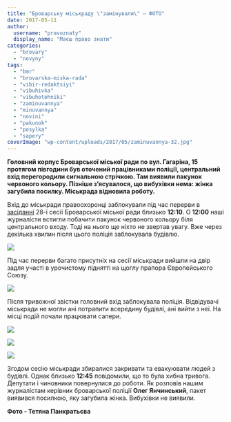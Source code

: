 ```yaml
---
title: "Броварську міськраду \"замінували\" – ФОТО"
date: 2017-05-11
author: 
  username: "pravoznaty"
  display_name: "Маєш право знати"
categories: 
  - "brovary"
  - "novyny"
tags: 
  - "bmr"
  - "brovarska-miska-rada"
  - "vibir-redaktsiyi"
  - "vibuhivka"
  - "vibuhotehniki"
  - "zaminuvannya"
  - "minuvannya"
  - "novini"
  - "pakunok"
  - "posylka"
  - "sapery"
coverImage: "wp-content/uploads/2017/05/zaminuvannya-32.jpg"
---
```


**Головний корпус Броварської міської ради по вул. Гагаріна, 15 протягом півгодини був оточений працівниками поліції, центральний вхід перегородили сигнальною стрічкою. Там виявили пакунок червоного кольору. Пізніше з’ясувалося, що вибухівки нема: жінка загубила посилку. Міськрада відновила роботу.**

Вхід до міськради правоохоронці заблокували під час перерви в [засіданні](https://mpz.brovary.org/anons-11-travnya-u-brovarah-vidbudetsya-28-ma-chergova-sesiya-miskrady/) 28-ї сесії Броварської міської ради близько **12:10**. О **12:00** наші журналісти встигли побачити пакунок червоного кольору біля центрального входу. Тоді на нього ще ніхто не звертав увагу. Вже через декілька хвилин після цього поліція заблокувала будівлю.

[![](https://mpz.brovary.org/wp-content/uploads/2017/05/zaminuvannya-30.jpg)](https://mpz.brovary.org/wp-content/uploads/2017/05/zaminuvannya-30.jpg)

Під час перерви багато присутніх на сесії міськради вийшли на двір задля участі в урочистому піднятті на щоглу прапора Європейського Союзу.

[![](https://mpz.brovary.org/wp-content/uploads/2017/05/zaminuvannya-3.jpg)](https://mpz.brovary.org/wp-content/uploads/2017/05/zaminuvannya-3.jpg)

Після тривожної звістки головний вхід заблокувала поліція. Відвідувачі міськради не могли ані потрапити всередину будівлі, ані вийти з неї. На місці подій почали працювати сапери.

[![](https://mpz.brovary.org/wp-content/uploads/2017/05/zaminuvannya-20.jpg)](https://mpz.brovary.org/wp-content/uploads/2017/05/zaminuvannya-20.jpg)

[![](https://mpz.brovary.org/wp-content/uploads/2017/05/zaminuvannya-25.jpg)](https://mpz.brovary.org/wp-content/uploads/2017/05/zaminuvannya-25.jpg)

[![](https://mpz.brovary.org/wp-content/uploads/2017/05/zaminuvannya-34.jpg)](https://mpz.brovary.org/wp-content/uploads/2017/05/zaminuvannya-34.jpg)

Згодом сесію міськради збиралися закривати та евакуювати людей з будівлі. Однак близько **12:45** повідомили, що то була хибна тривога. Депутати і чиновники повернулися до роботи. Як розповів нашим журналістам керівник броварської поліції **Олег Янчинський**, пакет виявився посилкою, яку загубила жінка. Вибухівки не виявили.

**Фото - Тетяна Панкратьєва**
